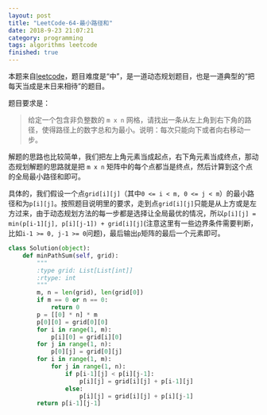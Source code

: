 ```yaml
---
layout: post
title: "LeetCode-64-最小路径和"
date: 2018-9-23 21:07:21
category: programming
tags: algorithms leetcode
finished: true
---
```


本题来自[leetcode][]，题目难度是“中”，是一道动态规划题目，也是一道典型的“把每天当成是末日来相待”的题目。

题目要求是：

>给定一个包含非负整数的 `m x n` 网格，请找出一条从左上角到右下角的路径，使得路径上的数字总和为最小。说明：每次只能向下或者向右移动一步。

解题的思路也比较简单，我们把左上角元素当成起点，右下角元素当成终点，那动态规划解题的思路就是把 `m x n` 矩阵中的每个点都当是终点，然后计算到这个点的全局最小路径和即可。

具体的，我们假设一个点`grid[i][j]`（其中`0 <= i < m, 0 <= j < m`）的最小路径和为`p[i][j]`。按照题目说明里的要求，走到点`grid[i][j]`只能是从上方或是左方过来，由于动态规划方法的每一步都是选择让全局最优的情况，所以`p[i][j] = min(p[i-1][j], p[i][j-1]) + grid[i][j]`(注意这里有一些边界条件需要判断，比如`i-1 >= 0, j-1 >= 0`问题)，最后输出`p`矩阵的最后一个元素即可。


```python
class Solution(object):
    def minPathSum(self, grid):
        """
        :type grid: List[List[int]]
        :rtype: int
        """
        m, n = len(grid), len(grid[0])
        if m == 0 or n == 0:
            return 0
        p = [[0] * n] * m
        p[0][0] = grid[0][0]
        for i in range(1, m):
            p[i][0] = grid[i][0]
        for j in range(1, n):
            p[0][j] = grid[0][j]
        for i in range(1, m):
            for j in range(1, n):
                if p[i-1][j] < p[i][j-1]:
                    p[i][j] = grid[i][j] + p[i-1][j]
                else:
                    p[i][j] = grid[i][j] + p[i][j-1]
        return p[i-1][j-1]
```


[leetcode]:https://leetcode-cn.com/problems/minimum-path-sum/description/